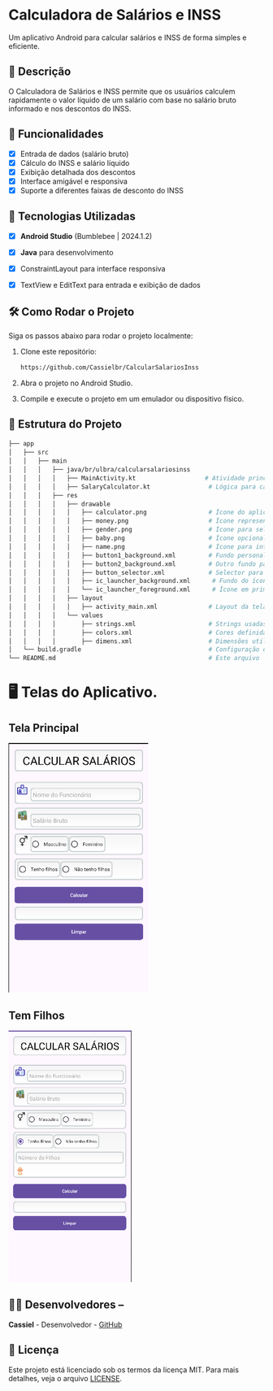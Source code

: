 # Calculadora de Salários e INSS

Um aplicativo Android para calcular salários e INSS de forma simples e eficiente.

## 📱 Descrição

O Calculadora de Salários e INSS permite que os usuários calculem rapidamente o valor líquido de um salário com base no salário bruto informado e nos descontos do INSS.

## 🔧 Funcionalidades
- [x] Entrada de dados (salário bruto)
- [x] Cálculo do INSS e salário líquido
- [x] Exibição detalhada dos descontos
- [x] Interface amigável e responsiva
- [x] Suporte a diferentes faixas de desconto do INSS
 
## 🚀 Tecnologias Utilizadas
- [x] **Android Studio** (Bumblebee | 2024.1.2)
- [x] **Java** para desenvolvimento
- [x] ConstraintLayout para interface responsiva
- [x] TextView e EditText para entrada e exibição de dados


## 🛠️ Como Rodar o Projeto

Siga os passos abaixo para rodar o projeto localmente:

1. Clone este repositório:
    ```bash
   https://github.com/Cassielbr/CalcularSalariosInss
    ```
2. Abra o projeto no Android Studio.

3. Compile e execute o projeto em um emulador ou dispositivo físico.

## 📂 Estrutura do Projeto
```bash
├── app
│   ├── src
│   │   ├── main
│   │   │   ├── java/br/ulbra/calcularsalariosinss
│   │   │   │   ├── MainActivity.kt                   # Atividade principal com cálculo de salário
│   │   │   │   ├── SalaryCalculator.kt                # Lógica para cálculo de salários e INSS
│   │   │   ├── res
│   │   │   │   ├── drawable
│   │   │   │   │   ├── calculator.png                 # Ícone do aplicativo
│   │   │   │   │   ├── money.png                      # Ícone representativo de dinheiro
│   │   │   │   │   ├── gender.png                     # Ícone para seleção de gênero
│   │   │   │   │   ├── baby.png                       # Ícone opcional para interface
│   │   │   │   │   ├── name.png                       # Ícone para interface nome
│   │   │   │   │   ├── button1_background.xml         # Fundo personalizado para botões
│   │   │   │   │   ├── button2_background.xml         # Outro fundo para botões
│   │   │   │   │   ├── button_selector.xml            # Selector para estados dos botões
│   │   │   │   │   ├── ic_launcher_background.xml      # Fundo do ícone do aplicativo
│   │   │   │   │   └── ic_launcher_foreground.xml      # Ícone em primeiro plano do aplicativo
│   │   │   │   ├── layout
│   │   │   │   │   ├── activity_main.xml              # Layout da tela principal
│   │   │   │   └── values
│   │   │   │       ├── strings.xml                    # Strings usadas no app
│   │   │   │       ├── colors.xml                     # Cores definidas no projeto
│   │   │   │       ├── dimens.xml                     # Dimensões utilizadas no layout
│   └── build.gradle                                   # Configuração do Gradle
└── README.md                                          # Este arquivo

```

# 🖥️ Telas do Aplicativo. 
## Tela Principal
![image](https://github.com/Cassielbr/CalcularSalariosInss/blob/master/assets/Principal.png)

## Tem Filhos
![image](https://github.com/Cassielbr/CalcularSalariosInss/blob/master/assets/tem%20filhos.png)

## 👨‍💻 Desenvolvedores – 
**Cassiel** - Desenvolvedor - [GitHub](https://github.com/Cassielbr)

## 📄 Licença 
Este projeto está licenciado sob os termos da licença MIT. Para mais detalhes, veja o arquivo [LICENSE](https://github.com/Cassielbr/CalcularSalariosInss/blob/master/LICENSE).

